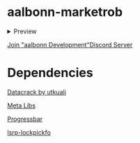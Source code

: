 # aalbonn-marketrob

<details>
<summary>Preview</summary>
   <a href="https://www.youtube.com/watch?v=-53uNdYNbtIE">Preview</a>
</details>

<a href="https://discord.gg/M6Wd6bHhXE">Join "aalbonn Development"Discord Server</a>

# Dependencies
 
 <a href="https://github.com/utkuali/datacrack">Datacrack by utkuali</a>
 
 <a href="https://github.com/meta-hub/meta_libs">Meta Libs</a>
 
 <a href="https://github.com/aalbonn/progressbar-for-qbcore">Progressbar</a> 
    
 <a href="https://github.com/aalbonn/lsrp-lockpickfo">lsrp-lockpickfo</a>
 
 
 
